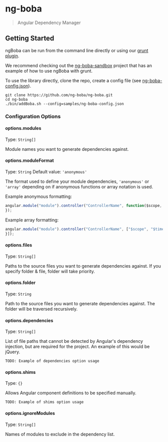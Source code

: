 # ng-boba

> Angular Dependency Manager

## Getting Started

ngBoba can be run from the command line directly or using our [grunt plugin](https://github.com/ng-boba/grunt-ng-boba).

We recommend checking out the [ng-boba-sandbox](https://github.com/ng-boba/ng-boba-sandbox) project that has an example of how to use ngBoba with grunt.

To use the library directly, clone the repo, create a config file (see [ng-boba-config.json](https://github.com/ng-boba/ng-boba/blob/master/samples/ng-boba-config.json)).

```shell
git clone https://github.com/ng-boba/ng-boba.git
cd ng-boba
./bin/addBoba.sh --config=samples/ng-boba-config.json
```

### Configuration Options

#### options.modules
Type: `String[]`

Module names you want to generate dependencies against.

#### options.moduleFormat
Type: `String`
Default value: `'anonymous'`

The format used to define your module dependencies, `'anonymous'` or `'array'` depending on if anonymous functions or array notation is used.

Example anonymous formatting:

```js
angular.module("module").controller("ControllerName", function($scope, $timeout) {
});
```

Example array formatting:

```js
angular.module("module").controller("ControllerName", ["$scope", "$timeout", function($scope, $timeout) {
}]);
```

#### options.files
Type: `String[]`

Paths to the source files you want to generate dependencies against. If you specify folder & file, folder will take priority.

#### options.folder
Type: `String`

Path to the source files you want to generate dependencies against. The folder will be traversed recursively.

#### options.dependencies
Type: `String[]`

List of file paths that cannot be detected by Angular's dependency injection, but are required for the project.
An example of this would be jQuery.

```
TODO: Example of dependencies option usage
```

#### options.shims
Type: `{}`

Allows Angular component definitions to be specified manually.

```
TODO: Example of shims option usage
```

#### options.ignoreModules
Type: `String[]`

Names of modules to exclude in the dependency list.
